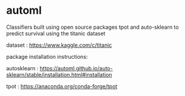 # automl
Classifiers built using open source packages tpot and auto-sklearn to predict survival using the titanic dataset

dataset : https://www.kaggle.com/c/titanic

package installation instructions:

autosklearn : https://automl.github.io/auto-sklearn/stable/installation.html#installation

tpot : https://anaconda.org/conda-forge/tpot
